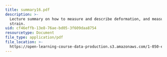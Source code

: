 ```yaml
---
title: summary16.pdf
description: >-
  Lecture summary on how to measure and describe deformation, and measurement of
  strain.
uid: cf46effb-13e8-76ae-bd05-3f609daa8754
resourcetype: Document
file_type: application/pdf
file_location: >-
  https://open-learning-course-data-production.s3.amazonaws.com/1-050-engineering-mechanics-i-fall-2007/cf46effb13e876aebd053f609daa8754_summary16.pdf
---
```

